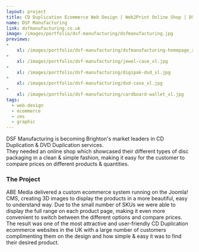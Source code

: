 ```yaml
---
layout: project
title: CD Duplication Ecommerce Web Design | Web2Print Online Shop | DSF Manufacturing
name: DSF Manufacturing
link: dsfmanufacturing.co.uk
image: /images/portfolio/dsf-manufacturing/dsfmanufacturing.jpg
previews:
-
    xl: /images/portfolio/dsf-manufacturing/dsfmanufacturing-homepage_xl.jpg
-
    xl: /images/portfolio/dsf-manufacturing/jewel-case_xl.jpg
-
    xl: /images/portfolio/dsf-manufacturing/digipak-dvd_xl.jpg
-
    xl: /images/portfolio/dsf-manufacturing/dvd-case_xl.jpg
-
    xl: /images/portfolio/dsf-manufacturing/cardboard-wallet_xl.jpg
tags:
  - web-design
  - ecommerce
  - cms
  - graphic
---
```


DSF Manufacturing is becoming Brighton's market leaders in CD Duplication & DVD Duplication services.  
They needed an online shop which showcased their different types of disc packaging in a clean & simple fashion, making it easy for the customer to compare prices on different products & quantities.

### The Project

ABE Media delivered a custom ecommerce system running on the Joomla! CMS, creating 3D images to display the products in a more beautiful, easy to understand way. Due to the small number of SKUs we were able to display the full range on each product page, making it even more convenient to switch between the different options and compare prices.  
The result was one of the most attractive and user-friendly CD Duplication ecommerce websites in the UK with a large number of customers complimenting them on the design and how simple & easy it was to find their desired product.